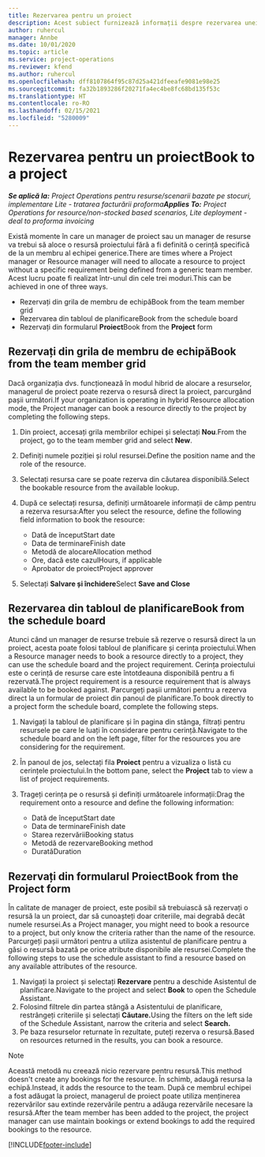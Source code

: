 ```yaml
---
title: Rezervarea pentru un proiect
description: Acest subiect furnizează informații despre rezervarea unei resurse la un proiect.
author: ruhercul
manager: Annbe
ms.date: 10/01/2020
ms.topic: article
ms.service: project-operations
ms.reviewer: kfend
ms.author: ruhercul
ms.openlocfilehash: dff8107864f95c87d25a421dfeeafe9081e98e25
ms.sourcegitcommit: fa32b1893286f20271fa4ec4be8fc68bd135f53c
ms.translationtype: HT
ms.contentlocale: ro-RO
ms.lasthandoff: 02/15/2021
ms.locfileid: "5280009"
---
```

# <a name="book-to-a-project"></a><span data-ttu-id="c4034-103">Rezervarea pentru un proiect</span><span class="sxs-lookup"><span data-stu-id="c4034-103">Book to a project</span></span>

<span data-ttu-id="c4034-104">_**Se aplică la:** Project Operations pentru resurse/scenarii bazate pe stocuri, implementare Lite - tratarea facturării proforma_</span><span class="sxs-lookup"><span data-stu-id="c4034-104">_**Applies To:** Project Operations for resource/non-stocked based scenarios, Lite deployment - deal to proforma invoicing_</span></span>

<span data-ttu-id="c4034-105">Există momente în care un manager de proiect sau un manager de resurse va trebui să aloce o resursă proiectului fără a fi definită o cerință specifică de la un membru al echipei generice.</span><span class="sxs-lookup"><span data-stu-id="c4034-105">There are times where a Project manager or Resource manager will need to allocate a resource to project without a specific requirement being defined from a generic team member.</span></span> <span data-ttu-id="c4034-106">Acest lucru poate fi realizat într-unul din cele trei moduri.</span><span class="sxs-lookup"><span data-stu-id="c4034-106">This can be achieved in one of three ways.</span></span>

- <span data-ttu-id="c4034-107">Rezervați din grila de membru de echipă</span><span class="sxs-lookup"><span data-stu-id="c4034-107">Book from the team member grid</span></span>
- <span data-ttu-id="c4034-108">Rezervarea din tabloul de planificare</span><span class="sxs-lookup"><span data-stu-id="c4034-108">Book from the schedule board</span></span>
- <span data-ttu-id="c4034-109">Rezervați din formularul **Proiect**</span><span class="sxs-lookup"><span data-stu-id="c4034-109">Book from the **Project** form</span></span>

## <a name="book-from-the-team-member-grid"></a><span data-ttu-id="c4034-110">Rezervați din grila de membru de echipă</span><span class="sxs-lookup"><span data-stu-id="c4034-110">Book from the team member grid</span></span>

<span data-ttu-id="c4034-111">Dacă organizația dvs. funcționează în modul hibrid de alocare a resurselor, managerul de proiect poate rezerva o resursă direct la proiect, parcurgând pașii următori.</span><span class="sxs-lookup"><span data-stu-id="c4034-111">If your organization is operating in hybrid Resource allocation mode, the Project manager can book a resource directly to the project by completing the following steps.</span></span>

1. <span data-ttu-id="c4034-112">Din proiect, accesați grila membrilor echipei și selectați **Nou**.</span><span class="sxs-lookup"><span data-stu-id="c4034-112">From the project, go to the team member grid and select **New**.</span></span>
2. <span data-ttu-id="c4034-113">Definiți numele poziției și rolul resursei.</span><span class="sxs-lookup"><span data-stu-id="c4034-113">Define the position name and the role of the resource.</span></span>
3. <span data-ttu-id="c4034-114">Selectați resursa care se poate rezerva din căutarea disponibilă.</span><span class="sxs-lookup"><span data-stu-id="c4034-114">Select the bookable resource from the available lookup.</span></span>
4. <span data-ttu-id="c4034-115">După ce selectați resursa, definiți următoarele informații de câmp pentru a rezerva resursa:</span><span class="sxs-lookup"><span data-stu-id="c4034-115">After you select the resource, define the following field information to book the resource:</span></span>

    - <span data-ttu-id="c4034-116">Dată de început</span><span class="sxs-lookup"><span data-stu-id="c4034-116">Start date</span></span>
    - <span data-ttu-id="c4034-117">Data de terminare</span><span class="sxs-lookup"><span data-stu-id="c4034-117">Finish date</span></span>
    - <span data-ttu-id="c4034-118">Metodă de alocare</span><span class="sxs-lookup"><span data-stu-id="c4034-118">Allocation method</span></span>
    - <span data-ttu-id="c4034-119">Ore, dacă este cazul</span><span class="sxs-lookup"><span data-stu-id="c4034-119">Hours, if applicable</span></span>
    - <span data-ttu-id="c4034-120">Aprobator de proiect</span><span class="sxs-lookup"><span data-stu-id="c4034-120">Project approver</span></span>

6. <span data-ttu-id="c4034-121">Selectați **Salvare și închidere**</span><span class="sxs-lookup"><span data-stu-id="c4034-121">Select **Save and Close**</span></span>

## <a name="book-from-the-schedule-board"></a><span data-ttu-id="c4034-122">Rezervarea din tabloul de planificare</span><span class="sxs-lookup"><span data-stu-id="c4034-122">Book from the schedule board</span></span>

<span data-ttu-id="c4034-123">Atunci când un manager de resurse trebuie să rezerve o resursă direct la un proiect, acesta poate folosi tabloul de planificare și cerința proiectului.</span><span class="sxs-lookup"><span data-stu-id="c4034-123">When a Resource manager needs to book a resource directly to a project, they can use the schedule board and the project requirement.</span></span> <span data-ttu-id="c4034-124">Cerința proiectului este o cerință de resurse care este întotdeauna disponibilă pentru a fi rezervată.</span><span class="sxs-lookup"><span data-stu-id="c4034-124">The project requirement is a resource requirement that is always available to be booked against.</span></span> <span data-ttu-id="c4034-125">Parcurgeți pașii următori pentru a rezerva direct la un formular de proiect din panoul de planificare.</span><span class="sxs-lookup"><span data-stu-id="c4034-125">To book directly to a project form the schedule board, complete the following steps.</span></span>

1. <span data-ttu-id="c4034-126">Navigați la tabloul de planificare și în pagina din stânga, filtrați pentru resursele pe care le luați în considerare pentru cerință.</span><span class="sxs-lookup"><span data-stu-id="c4034-126">Navigate to the schedule board and on the left page, filter for the resources you are considering for the requirement.</span></span>
2. <span data-ttu-id="c4034-127">În panoul de jos, selectați fila **Proiect** pentru a vizualiza o listă cu cerințele proiectului.</span><span class="sxs-lookup"><span data-stu-id="c4034-127">In the bottom pane, select the **Project** tab to view a list of project requirements.</span></span>
3. <span data-ttu-id="c4034-128">Trageți cerința pe o resursă și definiți următoarele informații:</span><span class="sxs-lookup"><span data-stu-id="c4034-128">Drag the requirement onto a resource and define the following information:</span></span>

    - <span data-ttu-id="c4034-129">Dată de început</span><span class="sxs-lookup"><span data-stu-id="c4034-129">Start date</span></span>
    - <span data-ttu-id="c4034-130">Data de terminare</span><span class="sxs-lookup"><span data-stu-id="c4034-130">Finish date</span></span>
    - <span data-ttu-id="c4034-131">Starea rezervării</span><span class="sxs-lookup"><span data-stu-id="c4034-131">Booking status</span></span>
    - <span data-ttu-id="c4034-132">Metodă de rezervare</span><span class="sxs-lookup"><span data-stu-id="c4034-132">Booking method</span></span>
    - <span data-ttu-id="c4034-133">Durată</span><span class="sxs-lookup"><span data-stu-id="c4034-133">Duration</span></span>

## <a name="book-from-the-project-form"></a><span data-ttu-id="c4034-134">Rezervați din formularul Proiect</span><span class="sxs-lookup"><span data-stu-id="c4034-134">Book from the Project form</span></span>

<span data-ttu-id="c4034-135">În calitate de manager de proiect, este posibil să trebuiască să rezervați o resursă la un proiect, dar să cunoașteți doar criteriile, mai degrabă decât numele resursei.</span><span class="sxs-lookup"><span data-stu-id="c4034-135">As a Project manager, you might need to book a resource to a project, but only know the criteria rather than the name of the resource.</span></span> <span data-ttu-id="c4034-136">Parcurgeți pașii următori pentru a utiliza asistentul de planificare pentru a găsi o resursă bazată pe orice atribute disponibile ale resursei.</span><span class="sxs-lookup"><span data-stu-id="c4034-136">Complete the following steps to use the schedule assistant to find a resource based on any available attributes of the resource.</span></span> 

1. <span data-ttu-id="c4034-137">Navigați la proiect și selectați **Rezervare** pentru a deschide Asistentul de planificare.</span><span class="sxs-lookup"><span data-stu-id="c4034-137">Navigate to the project and select **Book** to open the Schedule Assistant.</span></span>
2. <span data-ttu-id="c4034-138">Folosind filtrele din partea stângă a Asistentului de planificare, restrângeți criteriile și selectați **Căutare.**</span><span class="sxs-lookup"><span data-stu-id="c4034-138">Using the filters on the left side of the Schedule Assistant, narrow the criteria and select **Search.**</span></span>
3. <span data-ttu-id="c4034-139">Pe baza resurselor returnate în rezultate, puteți rezerva o resursă.</span><span class="sxs-lookup"><span data-stu-id="c4034-139">Based on resources returned in the results, you can book a resource.</span></span>

> [!NOTE]
> <span data-ttu-id="c4034-140">Această metodă nu creează nicio rezervare pentru resursă.</span><span class="sxs-lookup"><span data-stu-id="c4034-140">This method doesn't create any bookings for the resource.</span></span> <span data-ttu-id="c4034-141">În schimb, adaugă resursa la echipă.</span><span class="sxs-lookup"><span data-stu-id="c4034-141">Instead, it adds the resource to the team.</span></span> <span data-ttu-id="c4034-142">După ce membrul echipei a fost adăugat la proiect, managerul de proiect poate utiliza menținerea rezervărilor sau extinde rezervările pentru a adăuga rezervările necesare la resursă.</span><span class="sxs-lookup"><span data-stu-id="c4034-142">After the team member has been added to the project, the project manager can use maintain bookings or extend bookings to add the required bookings to the resource.</span></span>


[!INCLUDE[footer-include](../includes/footer-banner.md)]